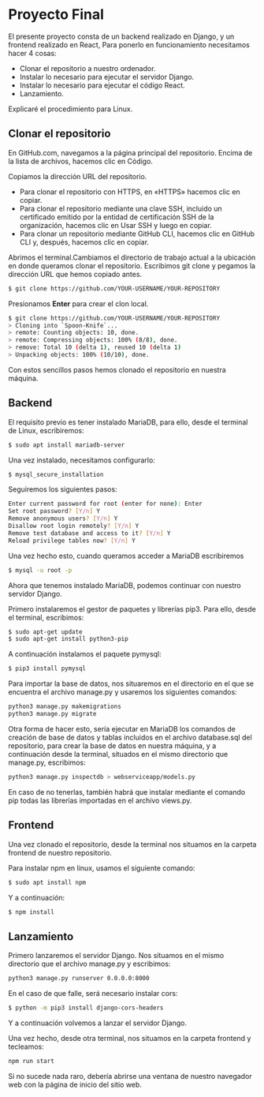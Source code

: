 # Proyecto Final
El presente proyecto consta de un backend realizado en Django,
y un frontend realizado en React,
Para ponerlo en funcionamiento necesitamos hacer 4 cosas:
- Clonar el repositorio a nuestro ordenador.
- Instalar lo necesario para ejecutar el servidor Django.
- Instalar lo necesario para ejecutar el código React.
- Lanzamiento.

Explicaré el procedimiento para Linux.

## Clonar el repositorio
En GitHub.com, navegamos a la página principal del repositorio. Encima de 
la lista de archivos, hacemos clic en  Código.

Copiamos la dirección URL del repositorio.

- Para clonar el repositorio con HTTPS, en «HTTPS» hacemos clic en copiar.
- Para clonar el repositorio mediante una clave SSH, incluido un certificado 
emitido por la entidad de certificación SSH de la organización, hacemos clic en 
Usar SSH y luego en copiar.
- Para clonar un repositorio mediante GitHub CLI, hacemos clic en GitHub CLI y, 
después, hacemos clic en copiar.

Abrimos el terminal.Cambiamos el directorio de trabajo actual a la ubicación 
en donde queramos clonar el repositorio. Escribimos git clone y pegamos la 
dirección URL que hemos copiado antes.
```sh
$ git clone https://github.com/YOUR-USERNAME/YOUR-REPOSITORY
```
Presionamos **Enter** para crear el clon local.
```sh
$ git clone https://github.com/YOUR-USERNAME/YOUR-REPOSITORY
> Cloning into `Spoon-Knife`...
> remote: Counting objects: 10, done.
> remote: Compressing objects: 100% (8/8), done.
> remove: Total 10 (delta 1), reused 10 (delta 1)
> Unpacking objects: 100% (10/10), done.
```
Con estos sencillos pasos hemos clonado el repositorio en nuestra máquina.

## Backend
El requisito previo es tener instalado MariaDB, para ello, desde el terminal de 
Linux, escribiremos:
```sh
$ sudo apt install mariadb-server
```
Una vez instalado, necesitamos configurarlo:
```sh
$ mysql_secure_installation
```
Seguiremos los siguientes pasos:
```sh
Enter current password for root (enter for none): Enter
Set root password? [Y/n] Y
Remove anonymous users? [Y/n] Y
Disallow root login remotely? [Y/n] Y
Remove test database and access to it? [Y/n] Y
Reload privilege tables now? [Y/n] Y
```
Una vez hecho esto, cuando queramos acceder a MariaDB escribiremos
```sh
$ mysql -u root -p
```
Ahora que tenemos instalado MariaDB, podemos continuar con nuestro servidor Django.

Primero instalaremos el gestor de paquetes y librerías pip3. Para ello, desde el 
terminal, escribimos:
```sh
$ sudo apt-get update
$ sudo apt-get install python3-pip
```
A continuación instalamos el paquete pymysql:
```sh
$ pip3 install pymysql
```
Para importar la base de datos, nos situaremos en el directorio en el que se 
encuentra el archivo manage.py y usaremos los siguientes comandos:
```sh
python3 manage.py makemigrations
python3 manage.py migrate
```
Otra forma de hacer esto, sería ejecutar en MariaDB los comandos de creación 
de base de datos y tablas incluidos en el archivo database.sql del repositorio, 
para crear la base de datos en nuestra máquina, y a continuación desde la terminal, 
situados en el mismo directorio que manage.py, escribimos:
```sh
python3 manage.py inspectdb > webserviceapp/models.py
```
En caso de no tenerlas, también habrá que instalar mediante el comando pip
todas las librerías importadas en el archivo views.py.

## Frontend
Una vez clonado el repositorio, desde la terminal nos situamos en la carpeta 
frontend de nuestro repositorio.

Para instalar npm en linux, usamos el siguiente comando:
```sh
$ sudo apt install npm
``` 
Y a continuación:
```sh
$ npm install
```

## Lanzamiento

Primero lanzaremos el servidor Django. Nos situamos en el mismo directorio
que el archivo manage.py y escribimos:
```sh
python3 manage.py runserver 0.0.0.0:8000
```
En el caso de que falle, será necesario instalar cors:
```sh
$ python -m pip3 install django-cors-headers
```
Y a continuación volvemos a lanzar el servidor Django.

Una vez hecho, desde otra terminal, nos situamos en la carpeta frontend 
y tecleamos:
```sh
npm run start
```
Si no sucede nada raro, debería abrirse una ventana de nuestro navegador web
con la página de inicio del sitio web.
